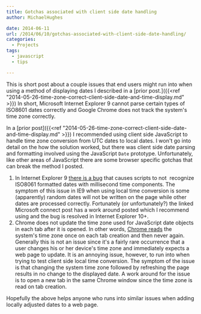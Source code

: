 ```yaml
---
title: Gotchas associated with client side date handling
author: MichaelHughes

date: 2014-06-11
url: /2014/06/10/gotchas-associated-with-client-side-date-handling/
categories:
  - Projects
tags:
  - javascript
  - tips

---
```

This is short post about a couple issues that end users might run into when using a method of displaying dates I described in
a [prior post.]({{<ref "2014-05-26-time-zone-correct-client-side-date-and-time-display.md" >}}) In short, Microsoft Internet Explorer 9 cannot parse certain types of ISO8601 dates correctly and Google Chrome does not track the system's time zone correctly.

<!--more-->

In a [prior post]({{<ref "2014-05-26-time-zone-correct-client-side-date-and-time-display.md" >}}) I recommended using client side JavaScript to handle time zone conversion from UTC dates to local dates. I won't go into detail on the how the solution worked, but there was client side date parsing and formatting involved using the JavaScript `Date` prototype. Unfortunately, like other areas of JavaScript there are some browser specific gotchas that can break the method I posted.

  1. In Internet Explorer 9 <a href="https://connect.microsoft.com/IE/feedback/details/723740/date-parse-and-new-date-fail-on-valid-formats" target="_blank">there is a bug</a> that causes scripts to not  recognize ISO8061 formatted dates with millisecond time components. The symptom of this issue in IE9 when using local time conversion is some (apparently) random dates will not be written on the page while other dates are processed correctly. Fortunately (or unfortunately?) the linked Microsoft connect post has a work around posted which I recommend using and the bug is resolved in Internet Explorer 10+.
  2. Chrome does not update the time zone used for JavaScript date objects in each tab after it is opened. In other words, <a href="https://code.google.com/p/chromium/issues/detail?id=43293" target="_blank">Chrome reads</a> the system's time zone once on each tab creation and then never again. Generally this is not an issue since it's a fairly rare occurrence that a user changes his or her device's time zone and immediately expects a web page to update. It is an annoying issue, however, to run into when trying to test client side local time conversion. The symptom of the issue is that changing the system time zone followed by refreshing the page results in no change to the displayed date. A work around for the issue is to open a new tab in the same Chrome window since the time zone is read on tab creation.

Hopefully the above helps anyone who runs into similar issues when adding locally adjusted dates to a web page.